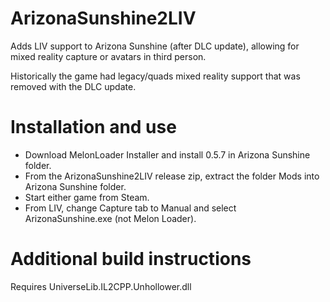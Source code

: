 # ArizonaSunshine2LIV
Adds LIV support to Arizona Sunshine (after DLC update), allowing for mixed reality capture or avatars in third person.

Historically the game had legacy/quads mixed reality support that was removed with the DLC update.

# Installation and use
- Download MelonLoader Installer and install 0.5.7 in Arizona Sunshine folder.
- From the ArizonaSunshine2LIV release zip, extract the folder Mods into Arizona Sunshine folder.
- Start either game from Steam.
- From LIV, change Capture tab to Manual and select ArizonaSunshine.exe (not Melon Loader).

# Additional build instructions
Requires UniverseLib.IL2CPP.Unhollower.dll
